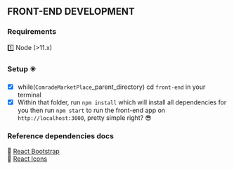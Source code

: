 ## FRONT-END DEVELOPMENT
### Requirements
1️⃣ Node (>11.x)
### Setup ✴️

- [x] while(`ComradeMarketPlace`_parent_directory) cd `front-end` in your terminal 
- [x] Within that folder, run `npm install` which will install all dependencies for you then run `npm start` to run the front-end app on `http://localhost:3000`, pretty simple right? 😎

### Reference dependencies docs
🔖 [React Bootstrap](https://react-bootstrap.github.io/) <br>
🔖 [React Icons](https://react-icons.github.io/react-icons/)